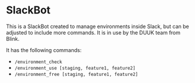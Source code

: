 # SlackBot

This is a SlackBot created to manage environments inside Slack, but can be adjusted to include more commands. It is in use by the DUUK team from Blink.

It has the following commands:

- `/environment_check`
- `/environment_use [staging, feature1, feature2]`
- `/environment_free [staging, feature1, feature2]`
